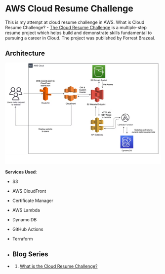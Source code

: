# AWS Cloud Resume Challenge


This is my attempt at cloud resume challenge in AWS.
What is Cloud Resume Challenge? - [The Cloud Resume Challenge](https://cloudresumechallenge.dev/) is a multiple-step resume project which helps build and demonstrate skills fundamental to pursuing a career in Cloud. 
The project was published by Forrest Brazeal.

## Architecture
![Architecture Diagram](website/img/AWS-Architecture-Cloud-resume-challenge.png)

**Services Used**:

- S3
- AWS CloudFront
- Certificate Manager
- AWS Lambda
- Dynamo DB
- GitHub Actions
- Terraform

- ## Blog Series
- 1. [What is the Cloud Resume Challenge?](https://dev.to/aws-builders/what-is-the-cloud-resume-challenge-ma5)
